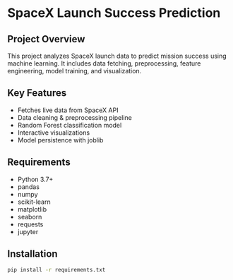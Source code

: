 # SpaceX Launch Success Prediction

## Project Overview
This project analyzes SpaceX launch data to predict mission success using machine learning. It includes data fetching, preprocessing, feature engineering, model training, and visualization.

## Key Features
- Fetches live data from SpaceX API
- Data cleaning & preprocessing pipeline
- Random Forest classification model
- Interactive visualizations
- Model persistence with joblib

## Requirements
- Python 3.7+
- pandas
- numpy
- scikit-learn
- matplotlib
- seaborn
- requests
- jupyter

## Installation
```bash
pip install -r requirements.txt
